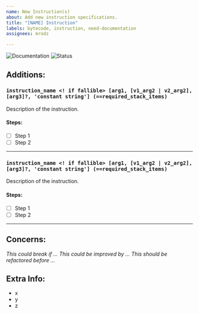 ```yaml
---
name: New Instruction(s)
about: Add new instruction specifications.
title: "[NAME] Instruction"
labels: bytecode, instruction, need-documentation
assignees: mrodz

---
```


![Documentation](https://img.shields.io/badge/Documentation-Not%20Yet-red) ![Status](https://img.shields.io/badge/Status-Not%20Started-red)

## Additions:

### `instruction_name <! if fallible> [arg1, [v1_arg2 | v2_arg2], [arg3]?, 'constant string'] (==required_stack_items)`
Description of the instruction.
#### Steps:
- [ ] Step 1
- [ ] Step 2

---

### `instruction_name <! if fallible> [arg1, [v1_arg2 | v2_arg2], [arg3]?, 'constant string'] (==required_stack_items)`
Description of the instruction.
#### Steps:
- [ ] Step 1
- [ ] Step 2

---

## Concerns:
_This could break if ..._
_This could be improved by ..._
_This should be refactored before ..._

## Extra Info:
* x
* y
* z
